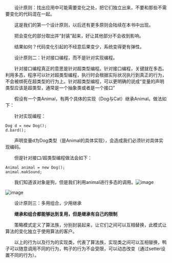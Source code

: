 &emsp;&emsp;设计原则：找出应用中可能需要变化之处，把它们独立出来，不要和那些不需要变化的代码混在一起。

&emsp;&emsp;这是我们的第一个设计原则，以后还有更多原则会陆续在本书中出现。

&emsp;&emsp;把会变化的部分取出并“封装”起来，好让其他部分不会收到影响。

&emsp;&emsp;结果如何？代码变化引起的不经意后果变少，系统变得更有弹性。

&emsp;&emsp;设计原则二：针对接口编程，而不是针对实现编程。

&emsp;&emsp;针对接口编程真正的意思是针对超类型编程。针对接口编程，关键就在多态。利用多态，程序可以针对超类型编程，执行时会根据实际状况执行到真正的行为，不会被绑死在超类型的行为上。针对超类型编程，可以更明确的说成“变量的声明类型应该是超类型，通常是一个抽象类或者是一个接口”

&emsp;&emsp;假设有一个类Animal，有两个具体的实现（Dog与Cat）继承Animal。做法如下：

&emsp;&emsp;针对实现编程：
```
Dog d = new Dog();
d.bard();
```
&emsp;&emsp;声明变量d为Dog类型（是Animal的具体实现），会造成我们必须针对具体实现编码。

&emsp;&emsp;但是针对接口/超类型编程做法会如下：
```
Animal animal = new Dog();
animal.makSound;
```
&emsp;&emsp;我们知道该对象是狗，但是我们利用animal进行多态的调用。![image](http://img.blog.csdn.net/20150812104141485?watermark/2/text/aHR0cDovL2Jsb2cuY3Nkbi5uZXQv/font/5a6L5L2T/fontsize/400/fill/I0JBQkFCMA==/dissolve/70/gravity/Center)

![image](http://img.blog.csdn.net/20150812110439359?watermark/2/text/aHR0cDovL2Jsb2cuY3Nkbi5uZXQv/font/5a6L5L2T/fontsize/400/fill/I0JBQkFCMA==/dissolve/70/gravity/Center)

&emsp;&emsp;设计原则三：多用组合，少用继承

&emsp;&emsp;**继承和组合都能够达到复用，但是继承有自己的限制**

&emsp;&emsp;策略模式定义了算法族，分别封装起来，让它们之间可以互相替换，此模式让算法的变化独立于使用算法的客户。

&emsp;&emsp;以上的行为以及行为的实现类，代表了算法族，实现类之间可以互相替换，鸭子可以随意调用不同的行为，鸭子的行为不会受限，可以动态改变（通过setter设置不同的行为）。
